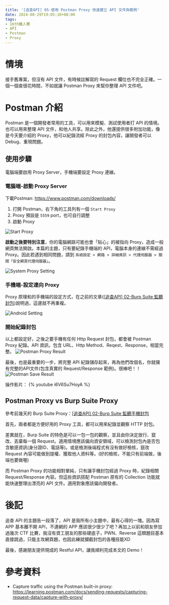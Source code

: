```yaml
---
title: '[追查API] 05-使用 Postman Proxy 快速建立 API 文件與範例'
date: 2024-08-29T19:05:10+08:00
tags:
- 16th鐵人賽
- API
- Postman
- Proxy
---
```


# 情境
接手舊專案，但沒有 API 文件，有時候註解寫的 Request 欄位也不完全正確。一個一個查很花時間，不如就讓 Postman Proxy 來幫你整理 API 文件吧。
<!-- more -->

# Postman 介紹
Postman 是一個開發者常用的工具，可以用來模擬、測試使用者打 API 的情境。也可以用來整理 API 文件，和他人共享。除此之外，他還提供很多附加功能，像是今天要介紹的 Proxy，他可以紀錄流經 Proxy 的封包內容，讓開發者可以 Debug、重現問題。

## 使用步驟
電腦端要啟用 Proxy Server，手機端要設定 Proxy 連線。

### 電腦端-啟動 Proxy Server
下載Postman: https://www.postman.com/downloads/

1. 打開 Postman，右下角的工具列有一個 `Start Proxy`
2. Proxy 預設是 `5559` port，也可自行調整
3. 啟動 Proxy

![Start Proxy](StartProxy.png)

**啟動之後要特別注意**，你的電腦網路可能也會「貼心」的被指向 Proxy，造成一般網頁無法開啟。本篇的主題，只有要紀錄手機端的 API，電腦本身的連線不需經過 Proxy。因此若遇到相同問題，請到 `系統設定 > 網路 > 詳細資訊 > 代理伺服器 > 關閉「安全網頁代理伺服器」`。

![System Proxy Setting](SystemProxySetting.png)

### 手機端-設定連向 Proxy
Proxy 原理和的手機端的設定方式，在之前的文章([[追查API] 02-Burp Suite 監聽封包](https://dreambo4.github.io/2024/08/14/%E8%BF%BD%E6%9F%A5API-02-BurpSuite%E7%9B%A3%E8%81%BD%E5%B0%81%E5%8C%85/))說明過，這邊就不再重複。

![Android Setting](AndroidSetting.png)

### 開始紀錄封包
以上都設定好，之後之要手機有任何 Http Request 封包，都會被 Postman Proxy 紀錄。API 資訊，包含 URL、Http Method、Reqest、Response，相當完整。
![Postman Proxy Result](PostmanProxyResult.png)

最後，也是最重要的一步，將完整 API 紀錄儲存起來，再為他們改個名，你就擁有完整的API文件(包含真實的 Request/Response 範例)。很棒吧！！
![Postman Save Result](PostmanSaveResult.png)

操作影片：
{% youtube i6V6Su7HoyA %}

## Postman Proxy vs Burp Suite Proxy
參考前幾天的 Burp Suite Proxy：[[追查API] 02-Burp Suite 監聽手機封包](https://dreambo4.github.io/2024/08/14/%E8%BF%BD%E6%9F%A5API-02-BurpSuite%E7%9B%A3%E8%81%BD%E6%89%8B%E6%A9%9F%E5%B0%81%E5%8C%85/)

首先，兩者都是方便好用的 Proxy 工具，都可以用來紀錄並觀察 HTTP 封包。

差異就在，Burp Suite 的特色是可以一包一包的觀察，並且由你決定放行、竄改、丟棄每一個 Request。適用情境應該偏向資安領域，可以檢測封包內是否包含敏感資訊(身分證ID、電話等)。或是檢測後端程式有沒有做好檢核，竄改 Request 內容可能做到提權、獲取他人資料等。(好的檢核，不能只有前端做，後端也要做喔)

而 Postman Proxy 的功能相對單純，只有讓手機封包經過 Proxy 時，紀錄相關 Request/Response 內容。但這些資訊搭配 Postman 原有的 Collection 功能就能快速整理出漂亮的 API 文件。適用對象應該偏向開發者。

# 後記
追查 API 的主題告一段落了，API 是我所有小主題中，最有心得的一塊。因為寫 APP 基本離不開 API，不連網的 APP 應該很少很少了吧？再加上以前和朋友參加過幾次 CTF 比賽，我沒有資工朋友的那些硬底子，PWN、Reverse 這類題目基本直接跳過，只能主攻網頁題，也因此練就攔截封包的各種技能XD

最後，感謝朋友提供現成的 Restful API，讓我順利完成本文的 Demo！

# 參考資料
- Capture traffic using the Postman built-in proxy: https://learning.postman.com/docs/sending-requests/capturing-request-data/capture-with-proxy/